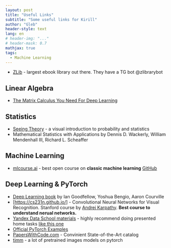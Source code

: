 ```yaml
---
layout: post
title: "Useful Links"
subtitle: "Some useful links for Kirill"
author: "Gleb"
header-style: text
lang: en
# header-img: "..."
# header-mask: 0.7
mathjax: true
tags:
  - Machine Learning
---
```


- [ZLib](loginlibhuwhnmis.onion/) - largest ebook library out there. They have a TG bot @zlibrarybot

## Linear Algebra

- [The Matrix Calculus You Need For Deep Learning](https://explained.ai/matrix-calculus/)

## Statistics
- [Seeing Theory](https://seeing-theory.brown.edu/) - a visual introduction to probability and statistics
- Mathematical Statistics with Applications by Dennis D. Wackerly, William Mendenhall III, Richard L. Scheaffer

## Machine Learning

- [mlcourse.ai](https://mlcourse.ai/roadmap) - best open course on **classic machine learning** [GitHub](https://github.com/Yorko/mlcourse.ai)

## Deep Learning & PyTorch

- [Deep Learning book](https://www.deeplearningbook.org/) by Ian Goodfellow, Yoshua Bengio, Aaron Courville
- [https://cs231n.github.io/] - Convolutional Neural Networks for Visual Recognition. Stanford course by [Andrej Karpathy](https://karpathy.ai/). **Best course to understand nerual networks.**
- [Yandex Data School materials](https://github.com/yandexdataschool/Practical_DL/tree/fall20) - highly recommend doing presented home tasks [like this one](https://github.com/yandexdataschool/Practical_DL/blob/fall20/week01_backprop/backprop.ipynb)
- [Official PyTorch Examples](https://github.com/pytorch/examples)
- [PapersWithCode.com](https://paperswithcode.com/) - Convinient State-of-the-Art catalog
- [timm](https://rwightman.github.io/pytorch-image-models/) - a lot of pretrained images models on pytorch

